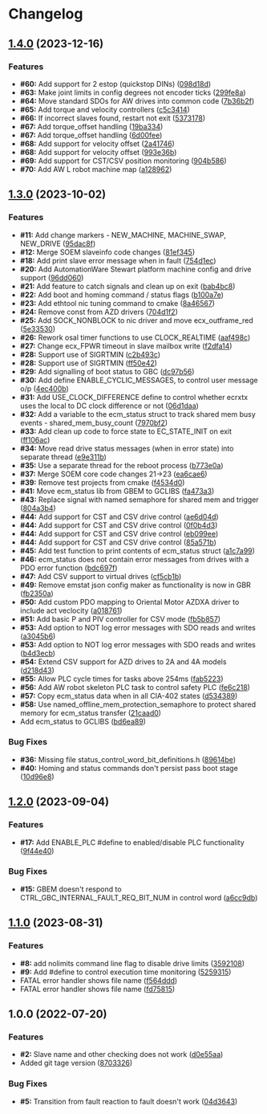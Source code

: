# Changelog

## [1.4.0](https://github.com/glowbuzzer/gbem/compare/v1.3.0...v1.4.0) (2023-12-16)


### Features

* **#60:** Add support for 2 estop (quickstop DINs) ([098d18d](https://github.com/glowbuzzer/gbem/commit/098d18d33bc4ee1b71ffa42d6c4510cfbfe891bd))
* **#63:** Make joint limits in config degrees not encoder ticks ([299fe8a](https://github.com/glowbuzzer/gbem/commit/299fe8a98d8c74e4774bd4efa55ca84af3942cbc))
* **#64:** Move standard SDOs for AW drives into common code ([7b36b2f](https://github.com/glowbuzzer/gbem/commit/7b36b2f64bfa93a8adab4889e3b53144f3b85c7e))
* **#65:** Add torque and velocity controllers ([c5c3414](https://github.com/glowbuzzer/gbem/commit/c5c3414003ed881c25998f5f64b3e9b8869ade50))
* **#66:** If incorrect slaves found, restart not exit ([5373178](https://github.com/glowbuzzer/gbem/commit/5373178287cd44984f8301562849584b07a7ce18))
* **#67:** Add torque_offset handling ([19ba334](https://github.com/glowbuzzer/gbem/commit/19ba33479906819db6d331e9cb00d2daef8e76ec))
* **#67:** Add torque_offset handling ([6d00fee](https://github.com/glowbuzzer/gbem/commit/6d00fee9695644c0ab58ecb12fa4b0a0d925fb99))
* **#68:** Add support for velocity offset ([2a41746](https://github.com/glowbuzzer/gbem/commit/2a417460bb8d7ac794e5a70028d02dd830d9c863))
* **#68:** Add support for velocity offset ([993e36b](https://github.com/glowbuzzer/gbem/commit/993e36be4a2162568f4b02d8258ebe7871d8ead6))
* **#69:** Add support for CST/CSV position monitoring ([904b586](https://github.com/glowbuzzer/gbem/commit/904b586b4e08ae648e930c47fa77cdf300870835))
* **#70:** Add AW L robot machine map ([a128962](https://github.com/glowbuzzer/gbem/commit/a12896203cbc69565fd68807510d5c4b0a9b1ca0))

## [1.3.0](https://github.com/glowbuzzer/gbem/compare/v1.2.0...v1.3.0) (2023-10-02)


### Features

* **#11:** Add change markers - NEW_MACHINE, MACHINE_SWAP, NEW_DRIVE ([95dac8f](https://github.com/glowbuzzer/gbem/commit/95dac8fc15f249e63261966caa8db3d617660ddf))
* **#12:** Merge SOEM slaveinfo code changes ([81ef345](https://github.com/glowbuzzer/gbem/commit/81ef345cbfcc6a7b675b7d14d1014900c1bff7ad))
* **#18:** Add print slave error message when in fault ([754d1ec](https://github.com/glowbuzzer/gbem/commit/754d1ecefd91209705fac673aa69a577070e860d))
* **#20:** Add AutomationWare Stewart platform machine config and drive support ([96dd060](https://github.com/glowbuzzer/gbem/commit/96dd060535a48ee0100f9ffb7a73c03d4b7f99c7))
* **#21:** Add feature to catch signals and clean up on exit ([bab4bc8](https://github.com/glowbuzzer/gbem/commit/bab4bc899deda81a47d852755237b0eae19f9a18))
* **#22:** Add boot and homing command / status flags ([b100a7e](https://github.com/glowbuzzer/gbem/commit/b100a7eace8e07005cb4c8e63769e7d09d49535f))
* **#23:** Add ethtool nic tuning command to cmake ([8a46567](https://github.com/glowbuzzer/gbem/commit/8a4656741aadadea561f32ff6093e321e6380463))
* **#24:** Remove const from AZD drivers ([704d1f2](https://github.com/glowbuzzer/gbem/commit/704d1f276a7c4e0563c55432bc9067860ddf0a4a))
* **#25:** Add SOCK_NONBLOCK to nic driver and move ecx_outframe_red ([5e33530](https://github.com/glowbuzzer/gbem/commit/5e335308ba9e3d14e06b57830c295d2b201d1cfc))
* **#26:** Rework osal timer functions to use CLOCK_REALTIME ([aaf498c](https://github.com/glowbuzzer/gbem/commit/aaf498cc697009cf8afa4a40fc9063761104adc3))
* **#27:** Change ecx_FPWR timeout in slave mailbox write ([f2dfa14](https://github.com/glowbuzzer/gbem/commit/f2dfa14ce58077d1238ce6d41d44ffa8baa7fdc0))
* **#28:** Support use of SIGRTMIN ([c2b493c](https://github.com/glowbuzzer/gbem/commit/c2b493c37dd04bd48b4ab6675a1f482068004338))
* **#28:** Support use of SIGRTMIN ([ff50e42](https://github.com/glowbuzzer/gbem/commit/ff50e4204b4d72378ca653c5b30af41c5e3ae155))
* **#29:** Add signalling of boot status to GBC ([dc97b56](https://github.com/glowbuzzer/gbem/commit/dc97b56e7f0763f1436353b1847b1debe1d0dd07))
* **#30:** Add define ENABLE_CYCLIC_MESSAGES, to control user message o/p ([4ec400b](https://github.com/glowbuzzer/gbem/commit/4ec400bec060a40fcfe73927b966b73e382a0f3c))
* **#31:** Add USE_CLOCK_DIFFERENCE define to control whether ecrxtx uses the local to DC clock difference or not ([06d1daa](https://github.com/glowbuzzer/gbem/commit/06d1daa3a0316dc65b7956a340005adb44d7c7f0))
* **#32:** Add a variable to the ecm_status struct to track shared mem busy events - shared_mem_busy_count ([7970bf2](https://github.com/glowbuzzer/gbem/commit/7970bf284ccbf7578ddd45db41b80fa9704ff540))
* **#33:** Add clean up code to force state to EC_STATE_INIT on exit ([ff106ac](https://github.com/glowbuzzer/gbem/commit/ff106ac65c73548493b8e057d48fdeec9860902c))
* **#34:** Move read drive status messages (when in error state) into separate thread ([e9e311b](https://github.com/glowbuzzer/gbem/commit/e9e311b1e0060b208cbdffb64dd97067747c1305))
* **#35:** Use a separate thread for the reboot process ([b773e0a](https://github.com/glowbuzzer/gbem/commit/b773e0a1a0533d8b24b9dbcdbca45396c2c076c6))
* **#37:** Merge SOEM core code changes 21-&gt;23 ([ea6cae6](https://github.com/glowbuzzer/gbem/commit/ea6cae67a9171ce56e8b89f9c0909a7013bb5700))
* **#39:** Remove test projects from cmake ([f4534d0](https://github.com/glowbuzzer/gbem/commit/f4534d0052e80aaf62bca843ff81eecfb0988551))
* **#41:** Move ecm_status lib from GBEM to GCLIBS ([fa473a3](https://github.com/glowbuzzer/gbem/commit/fa473a3878a5ba9bcb300afac111c1052ca117e8))
* **#43:** Replace signal with named semaphore for shared mem and trigger ([804a3b4](https://github.com/glowbuzzer/gbem/commit/804a3b442c1733be6c512cda31a020305474a706))
* **#44:** Add support for CST and CSV drive control ([ae6d04d](https://github.com/glowbuzzer/gbem/commit/ae6d04d6b4c913c789b9c35e46385aca9b579243))
* **#44:** Add support for CST and CSV drive control ([0f0b4d3](https://github.com/glowbuzzer/gbem/commit/0f0b4d39f5a03b3fc55dc3522858df11c60a1e55))
* **#44:** Add support for CST and CSV drive control ([eb099ee](https://github.com/glowbuzzer/gbem/commit/eb099ee95a856e11b1c65bab4b2fdd80f93a3450))
* **#44:** Add support for CST and CSV drive control ([85a571b](https://github.com/glowbuzzer/gbem/commit/85a571bad2247e5981dd9c52528df4ba9a711cbb))
* **#45:** Add test function to print contents of ecm_status struct ([a1c7a99](https://github.com/glowbuzzer/gbem/commit/a1c7a9971135418960eb6f4ab1a0a0f7bdca3b8c))
* **#46:** ecm_status does not contain error messages from drives with a PDO error function ([bdc697f](https://github.com/glowbuzzer/gbem/commit/bdc697f84065a97e5a4b73e8dfd9e07605de71d8))
* **#47:** Add CSV support to virtual drives ([cf5cb1b](https://github.com/glowbuzzer/gbem/commit/cf5cb1bb44baa68b44783aa94369a1e15e70ba54))
* **#49:** Remove emstat json config maker as functionality is now in GBR ([fb2350a](https://github.com/glowbuzzer/gbem/commit/fb2350a5e9ada1b66aa512c5b22d2b7f5f2c56f1))
* **#50:** Add custom PDO mapping to Oriental Motor AZDXA driver to include act veclocity ([a018761](https://github.com/glowbuzzer/gbem/commit/a018761140e2bd6456a7938bc85a2f98a194a71c))
* **#51:** Add basic P and PIV controller for CSV mode ([fb5b857](https://github.com/glowbuzzer/gbem/commit/fb5b85734520a99b8e8743dc27cc5da019eaa68d))
* **#53:** Add option to NOT log error messages with SDO reads and writes ([a3045b6](https://github.com/glowbuzzer/gbem/commit/a3045b62423f98d1a7c2e36fbfdac6e8c7ee87a1))
* **#53:** Add option to NOT log error messages with SDO reads and writes ([b4d3ecb](https://github.com/glowbuzzer/gbem/commit/b4d3ecbfd616d58626c5324b43b8f9c02dbcd9f4))
* **#54:** Extend CSV support for AZD drives to 2A and 4A models ([d218d43](https://github.com/glowbuzzer/gbem/commit/d218d438056af3336ea50ccceb2b22a8e9d70dd0))
* **#55:** Allow PLC cycle times for tasks above 254ms ([fab5223](https://github.com/glowbuzzer/gbem/commit/fab5223edc4c5eeb1236070f03500883b13519a6))
* **#56:** Add AW robot skeleton PLC task to control safety PLC ([fe6c218](https://github.com/glowbuzzer/gbem/commit/fe6c218ee7475d5efdc506fd45af56a81bfc8a6f))
* **#57:** Copy ecm_status data when in all CIA-402 states ([d534389](https://github.com/glowbuzzer/gbem/commit/d5343890ce2656b43c55994a4a70011eb2d4ae66))
* **#58:** Use named_offline_mem_protection_semaphore to protect shared memory for ecm_status transfer ([21caad0](https://github.com/glowbuzzer/gbem/commit/21caad0764028390f8c31faa17825db8d4a46167))
* Add ecm_status to GCLIBS ([bd6ea89](https://github.com/glowbuzzer/gbem/commit/bd6ea89fcf15d58023521ed10a79aff5e9547b3a))


### Bug Fixes

* **#36:** Missing file status_control_word_bit_definitions.h ([89614be](https://github.com/glowbuzzer/gbem/commit/89614be417d6dd7dc180d9537c31b61d588f0877))
* **#40:** Homing and status commands don't persist pass boot stage ([10d96e8](https://github.com/glowbuzzer/gbem/commit/10d96e81914d5941088069d9570c6e8393972dd5))

## [1.2.0](https://github.com/glowbuzzer/gbem/compare/v1.1.0...v1.2.0) (2023-09-04)


### Features

* **#17:** Add ENABLE_PLC #define to enabled/disable PLC functionality ([9f44e40](https://github.com/glowbuzzer/gbem/commit/9f44e40d6b403a43b61b287dcec1b9112773e799))


### Bug Fixes

* **#15:** GBEM doesn't respond to CTRL_GBC_INTERNAL_FAULT_REQ_BIT_NUM in control word ([a6cc9db](https://github.com/glowbuzzer/gbem/commit/a6cc9db7837a3c6c5a2ad6f308076726d67f542a))

## [1.1.0](https://github.com/glowbuzzer/gbem/compare/v1.0.0...v1.1.0) (2023-08-31)


### Features

* **#8:** add nolimits command line flag to disable drive limits ([3592108](https://github.com/glowbuzzer/gbem/commit/35921088d4b10682d045ceb33e0e5992546eec47))
* **#9:** Add #define to control execution time monitoring ([5259315](https://github.com/glowbuzzer/gbem/commit/5259315dd8f55ee11471e7d1c68cd474560a22c1))
* FATAL error handler shows file name ([f564ddd](https://github.com/glowbuzzer/gbem/commit/f564ddd13766fb16fe89fd8a4f8809d3d57377db))
* FATAL error handler shows file name ([fd75815](https://github.com/glowbuzzer/gbem/commit/fd758158f8f022c35539f5934d1363f72d407256))

## 1.0.0 (2022-07-20)


### Features

* **#2:** Slave name and other checking does not work ([d0e55aa](https://github.com/glowbuzzer/gbem/commit/d0e55aaaea74223821dd00c245bba21c7bf607e7))
* Added git tage version ([8703326](https://github.com/glowbuzzer/gbem/commit/870332697e3a1a7300d0080e80e8a9fcbc163f11))


### Bug Fixes

* **#5:** Transition from fault reaction to fault doesn't work ([04d3643](https://github.com/glowbuzzer/gbem/commit/04d3643dc762eadaf86ab9dbe2d80648508f0f49))
